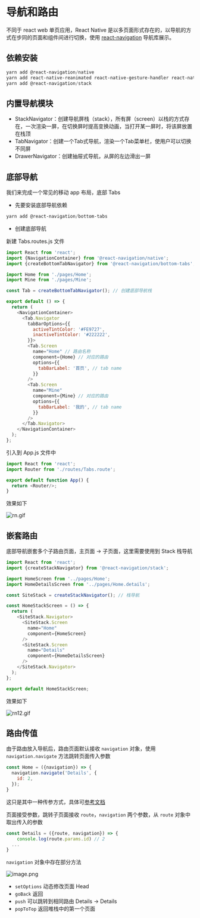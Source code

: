 # 导航和路由

不同于 react web 单页应用，React Native 是以多页面形式存在的，以导航的方式在步同的页面和组件间进行切换，使用 [react-navigation](https://reactnavigation.org/docs/getting-started) 导航库展示。

## 依赖安装
```powershell
yarn add @react-navigation/native
yarn add react-native-reanimated react-native-gesture-handler react-native-screens react-native-safe-area-context @react-native-community/masked-view
yarn add @react-navigation/stack
```

## 内置导航模块


- StackNavigator：创建导航屏栈（stack），所有屏（screen）以栈的方式存在，一次渲染一屏，在切换屏时提高变换动画，当打开某一屏时，将该屏放置在栈顶
- TabNavigator：创建一个Tab式导航，渲染一个Tab菜单栏，使用户可以切换不同屏
- DrawerNavigator：创建抽屉式导航，从屏的左边滑出一屏

## 底部导航

我们来完成一个常见的移动 app 布局，底部 Tabs

- 先要安装底部导航依赖

```powershell
yarn add @react-navigation/bottom-tabs
```

- 创建底部导航

新建 Tabs.routes.js 文件

```javascript
import React from 'react';
import {NavigationContainer} from '@react-navigation/native';
import {createBottomTabNavigator} from '@react-navigation/bottom-tabs';

import Home from './pages/Home';
import Mine from './pages/Mine';

const Tab = createBottomTabNavigator(); // 创建底部导航栈

export default () => {
  return (
    <NavigationContainer>
      <Tab.Navigator
        tabBarOptions={{
          activeTintColor: '#FE9727',
          inactiveTintColor: '#222222',
        }}>
        <Tab.Screen
          name="Home" // 路由名称
          component={Home} // 对应的路由
          options={{
            tabBarLabel: '首页', // tab name
          }}
        />
        <Tab.Screen
          name="Mine"
          component={Mine} // 对应的路由
          options={{
            tabBarLabel: '我的', // tab name
          }}
        />
      </Tab.Navigator>
    </NavigationContainer>
  );
};

```

引入到 App.js 文件中

```javascript
import React from 'react';
import Router from './routes/Tabs.route';

export default function App() {
  return <Router/>;
}
```
效果如下

![rn.gif](../images/routes/rn.gif)

## 嵌套路由
底部导航嵌套多个子路由页面，主页面 -> 子页面，这里需要使用到 Stack 栈导航
```javascript
import React from 'react';
import {createStackNavigator} from '@react-navigation/stack';

import HomeScreen from '../pages/Home';
import HomeDetailsScreen from '../pages/Home.details';

const SiteStack = createStackNavigator(); // 栈导航

const HomeStackScreen = () => {
  return (
    <SiteStack.Navigator>
      <SiteStack.Screen
        name="Home"
        component={HomeScreen}
      />
      <SiteStack.Screen
        name="Details"
        component={HomeDetailsScreen}
      />
    </SiteStack.Navigator>
  );
};

export default HomeStackScreen;
```
效果如下

![rn12.gif](../images/routes/rn12.gif)

## 路由传值
由于路由放入导航后，路由页面默认接收 `navigation` 对象，使用 `navigation.navigate` 方法跳转页面传入参数
```javascript
const Home = ({navigation}) => {
  navigation.navigate('Details', {
    id: 2,
  });
}
```
这只是其中一种传参方式，具体可[参考文档](https://reactnavigation.org/docs/route-prop)

页面接受参数，跳转子页面接收 `route`，`navigation` 两个参数，从 `route` 对象中取出传入的参数
```javascript
const Details = ({route, navigation}) => {
	console.log(route.params.id) // 2
  ...
}
```
`navigation` 对象中存在部分方法

![image.png](../images/routes/image1.png)

- `setOptions` 动态修改页面 Head 
- `goBack` 返回
- `push` 可以跳转到相同路由 Details -> Details
- `popToTop` 返回堆栈中的第一个页面
